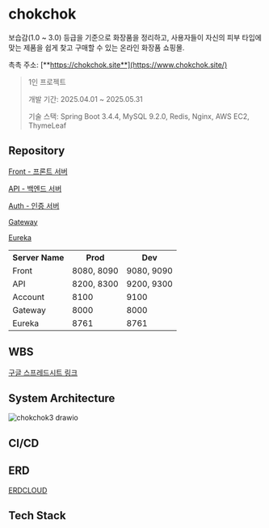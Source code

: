 # chokchok
보습감(1.0 ~ 3.0) 등급을 기준으로 화장품을 정리하고, 사용자들이 자신의 피부 타입에 맞는 제품을 쉽게 찾고 구매할 수 있는 온라인 화장품 쇼핑몰.

촉촉 주소: [**https://chokchok.site**](https://www.chokchok.site/)

> 1인 프로젝트
>  
> 개발 기간: 2025.04.01 ~ 2025.05.31
>
> 기술 스택: Spring Boot 3.4.4, MySQL 9.2.0, Redis, Nginx, AWS EC2, ThymeLeaf
>

## Repository
[Front - 프론트 서버](https://github.com/Joo-v7/chokchok-front)

[API - 백엔드 서버](https://github.com/Joo-v7/chokchok-api)

[Auth - 인증 서버](https://github.com/Joo-v7/auth)

[Gateway](https://github.com/Joo-v7/gateway)

[Eureka](https://github.com/Joo-v7/eureka)

<table>
  <tr>
    <th>Server Name</th>
    <th>Prod</th>
    <th>Dev</th>
  </tr>
  <tr>
    <td>Front</td>
    <td>8080, 8090</td>
    <td>9080, 9090</td>
  </tr>
  <tr>
    <td>API</td>
    <td>8200, 8300</td>
    <td>9200, 9300</td>
  </tr>
  <tr>
    <td>Account</td>
    <td>8100</td>
    <td>9100</td>
  </tr>
  <tr>
    <td>Gateway</td>
    <td>8000</td>
    <td>8000</td>
  </tr>
  <tr>
    <td>Eureka</td>
    <td>8761</td>
    <td>8761</td>
  </tr>
</table>

## WBS
[구글 스프레드시트 링크](https://docs.google.com/spreadsheets/d/15tp6md72q8NURvAgSezNRi1rH6H4bjVt4OmPx1WsYUg/edit?usp=sharing)


## System Architecture
![chokchok3 drawio](https://github.com/user-attachments/assets/e31edf23-eb4a-49b2-85ec-acfba2ae6304)

## CI/CD

## ERD
[ERDCLOUD](https://www.erdcloud.com/d/y4gXFxSr8BrWy3sFx)

## Tech Stack

